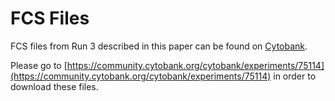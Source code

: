 # FCS Files

FCS files from Run 3 described in this paper can be found on [Cytobank](https://community.cytobank.org/cytobank/experiments/75114).

Please go to [https://community.cytobank.org/cytobank/experiments/75114](https://community.cytobank.org/cytobank/experiments/75114) in order to download these files.
